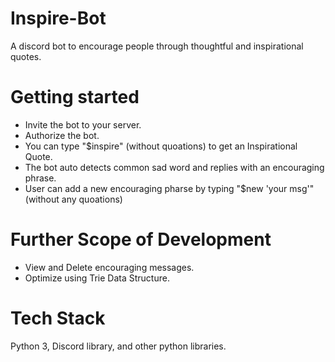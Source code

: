 # Inspire-Bot

A discord bot to encourage people through thoughtful and inspirational quotes.


# Getting started

+ Invite the bot to your server. 
+ Authorize the bot.
+ You can type "$inspire" (without quoations) to get an Inspirational Quote.
+ The bot auto detects common sad word and replies with an encouraging phrase.
+ User can add a new encouraging pharse by typing "$new 'your msg'" (without any quoations)

# Further Scope of Development
+ View and Delete encouraging messages.
+ Optimize using Trie Data Structure.

# Tech Stack
Python 3, Discord library, and other python libraries. 
